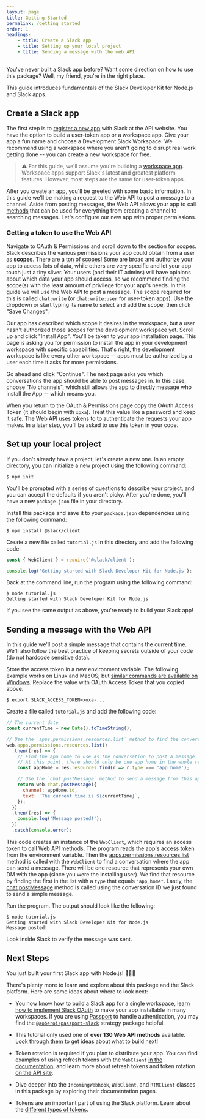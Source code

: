 ```yaml
---
layout: page
title: Getting Started
permalink: /getting_started
order: 1
headings:
    - title: Create a Slack app
    - title: Setting up your local project
    - title: Sending a message with the web API
---
```


You've never built a Slack app before? Want some direction on how to use this package? Well, my
friend, you're in the right place.

This guide introduces fundamentals of the Slack Developer Kit for Node.js and Slack apps.

## Create a Slack app

The first step is to [register a new app](https://api.slack.com/apps/new) with Slack at the API
website. You have the option to build a user-token app or a workspace app. Give your app a fun name and choose a Development Slack Workspace. We recommend using a workspace where you aren't going to disrupt real work getting done -- you can create a new workspace for free.

> ⚠️ For this guide, we'll assume you're building a [workspace app](https://api.slack.com/workspace-apps-preview). Workspace apps support Slack's latest and greatest platform features. However, most steps are the same for user-token apps.

After you create an app, you'll be greeted with some basic information. In this guide we'll be making a request to the Web API to post a message to a channel. Aside from posting messages, the Web API allows your app to call [methods](https://api.slack.com/methods) that can be used for everything from creating a channel to searching messages. Let's configure our new app with proper permissions.

### Getting a token to use the Web API

Navigate to OAuth & Permissions and scroll down to the section for scopes. Slack describes the
various permissions your app could obtain from a user as **scopes**. There are a
[ton of scopes](https://api.slack.com/scopes)! Some are broad and authorize your app to access lots
of data, while others are very specific and let your app touch just a tiny sliver. Your users (and
their IT admins) will have opinions about which data your app should access, so we recommend finding
the scope(s) with the least amount of privilege for your app's needs. In this guide we will use the
Web API to post a message. The scope required for this is called `chat:write` (or `chat:write:user` for user-token apps). Use the dropdown or start typing its name to select and add the scope, then click "Save Changes".

Our app has described which scope it desires in the workspace, but a user hasn't authorized those scopes for the development workspace yet. Scroll up and click "Install App". You'll be taken to your app installation page. This page is asking you for permission to install the app in your development workspace with specific capabilities. That's right, the development workspace is like every other workspace -- apps must be authorized by a user each time it asks for more permissions. 

Go ahead and click "Continue". The next page asks you which conversations the app should be able to post messages in. In this case, choose "No channels", which still allows the app to directly message who install the App -- which means you. 

When you return to the OAuth & Permissions page copy the OAuth Access Token (it should begin with `xoxa`). Treat this value like a password and keep it safe. The Web API uses tokens to to authenticate the requests your app makes. In a later step, you'll be asked to use this token in your code.

## Set up your local project

If you don't already have a project, let's create a new one. In an empty directory, you can
initialize a new project using the following command:

```shell
$ npm init
```

You'll be prompted with a series of questions to describe your project, and you can accept the
defaults if you aren't picky. After you're done, you'll have a new `package.json` file in your
directory.

Install this package and save it to your `package.json` dependencies using the following command:

```shell
$ npm install @slack/client
```

Create a new file called `tutorial.js` in this directory and add the following code:

```javascript
const { WebClient } = require('@slack/client');

console.log('Getting started with Slack Developer Kit for Node.js');
```

Back at the command line, run the program using the following command:

```shell
$ node tutorial.js
Getting started with Slack Developer Kit for Node.js
```

If you see the same output as above, you're ready to build your Slack app!

## Sending a message with the Web API

In this guide we'll post a simple message that contains the current time. We'll also follow
the best practice of keeping secrets outside of your code (do not hardcode sensitive data).

Store the access token in a new environment variable. The following example works on Linux and MacOS;
but [similar commands are available on Windows](https://superuser.com/a/212153/94970). Replace the
value with OAuth Access Token that you copied above.

```shell
$ export SLACK_ACCESS_TOKEN=xoxa-...
```

Create a file called `tutorial.js` and add the following code:

```javascript
// The current date
const currentTime = new Date().toTimeString();

// Use the `apps.permissions.resources.list` method to find the conversation ID for an app home
web.apps.permissions.resources.list()
  .then((res) => {
    // Find the app home to use as the conversation to post a message
    // At this point, there should only be one app home in the whole response since only one user has installed the app
    const appHome = res.resources.find(r => r.type === 'app_home');

    // Use the `chat.postMessage` method to send a message from this app
    return web.chat.postMessage({
      channel: appHome.id,
      text: `The current time is ${currentTime}`,
    });
  })
  .then((res) => {
    console.log('Message posted!');
  })
  .catch(console.error);
```


This code creates an instance of the `WebClient`, which requires an access token to call Web API methods. The program reads the app's access token from the environment variable. Then the [apps.permissions.resources.list](https://api.slack.com/methods/apps.permissions.resources.list) method is called with the `WebClient` to find a conversation where the app can send a message. There will be one resource that represents your own DM with the app (since you were the installing user). We find that resource by finding the first in the list with a `type` that equals `"app_home"`. Lastly, the [chat.postMessage](https://api.slack.com/methods/chat.postMessage) method is called using the conversation ID we just found to send a simple message.

Run the program. The output should look like the following:

```shell
$ node tutorial.js
Getting started with Slack Developer Kit for Node.js
Message posted!
```

Look inside Slack to verify the message was sent.

## Next Steps

You just built your first Slack app with Node.js! 🎉💃🌮

There's plenty more to learn and explore about this package and the Slack platform. Here are some
ideas about where to look next:

* You now know how to build a Slack app for a single workspace,
  [learn how to implement Slack OAuth](https://api.slack.com/docs/oauth) to make your app
  installable in many workspaces. If you are using [Passport](http://www.passportjs.org/) to handle
  authentication, you may find the
  [`@aoberoi/passport-slack`](https://github.com/aoberoi/passport-slack) strategy package helpful.

* This tutorial only used one of **over 130 Web API methods** available.
  [Look through them](https://api.slack.com/methods) to get ideas about what to build next!

* Token rotation is required if you plan to distribute your app. You can find examples of using
  refresh tokens with the `WebClient` [in the documentation](/web_api#using-refresh-tokens), and learn more about refresh tokens and token rotation [on the API site](https://api.dev612.slack.com/docs/rotating-and-refreshing-credentials).

* Dive deeper into the `IncomingWebhook`, `WebClient`, and `RTMClient` classes in this package by
  exploring their documentation pages.

* Tokens are an important part of using the Slack platform. Learn about the
  [different types of tokens](https://api.slack.com/docs/token-types).
